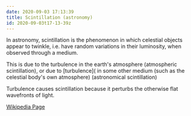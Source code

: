 ```yaml
---
date: 2020-09-03 17:13:39
title: Scintillation (astronomy) 
id: 2020-09-03t17-13-39z
---
```


In astronomy, scintillation is the phenomenon in which celestial objects appear
to twinkle, i.e. have random variations in their luminosity, when observed
through a medium. 

This is due to the turbulence in the earth's atmosphere (atmospheric
scintillation), or due to [turbulence]( in some other medium (such as the
celestial body's own atmosphere) (astronomical scintillation)

Turbulence causes scintillation because it perturbs the otherwise flat
wavefronts of light.

[Wikipedia Page](https://en.wikipedia.org/wiki/Scintillation_(astronomy))
